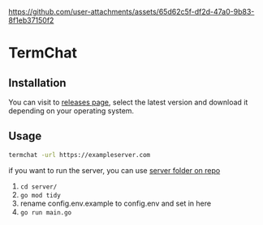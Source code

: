 https://github.com/user-attachments/assets/65d62c5f-df2d-47a0-9b83-8f1eb37150f2

# TermChat

## Installation
You can visit to [releases page](https://github.com/insanXYZ/termchat/releases), select the latest version and download it depending on your operating system.

## Usage
```sh
termchat -url https://exampleserver.com
```
if you want to run the server, you can use [server folder on repo](https://github.com/insanXYZ/termchat/tree/main/server) 

1. ```cd server/```
2. ```go mod tidy```
3. rename config.env.example to config.env and set in here
4. ```go run main.go```
